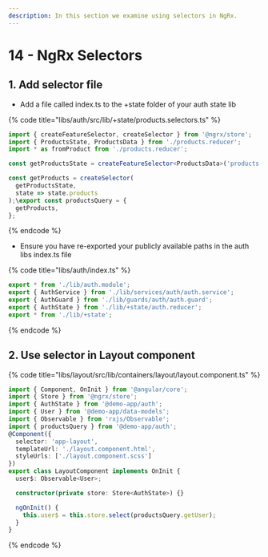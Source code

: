 ```yaml
---
description: In this section we examine using selectors in NgRx.
---
```


# 14 - NgRx Selectors

## 1. Add selector file

* Add a file called index.ts to the +state folder of your auth state lib

{% code title="libs/auth/src/lib/+state/products.selectors.ts" %}
```typescript
import { createFeatureSelector, createSelector } from '@ngrx/store';
import { ProductsState, ProductsData } from './products.reducer';
import * as fromProduct from './products.reducer';

const getProductsState = createFeatureSelector<ProductsData>('products');

const getProducts = createSelector(
  getProductsState,
  state => state.products
);\export const productsQuery = {
  getProducts,
};

```
{% endcode %}

* Ensure you have re-exported your publicly available paths in the auth libs index.ts file

{% code title="libs/auth/index.ts" %}
```typescript
export * from './lib/auth.module';
export { AuthService } from './lib/services/auth/auth.service';
export { AuthGuard } from './lib/guards/auth/auth.guard';
export { AuthState } from './lib/+state/auth.reducer';
export * from './lib/+state';
```
{% endcode %}

## 2. Use selector in Layout component

{% code title="libs/layout/src/lib/containers/layout/layout.component.ts" %}
```typescript
import { Component, OnInit } from '@angular/core';
import { Store } from '@ngrx/store';
import { AuthState } from '@demo-app/auth';
import { User } from '@demo-app/data-models';
import { Observable } from 'rxjs/Observable';
import { productsQuery } from '@demo-app/auth';
@Component({
  selector: 'app-layout',
  templateUrl: './layout.component.html',
  styleUrls: ['./layout.component.scss']
})
export class LayoutComponent implements OnInit {
  user$: Observable<User>;

  constructor(private store: Store<AuthState>) {}

  ngOnInit() {
    this.user$ = this.store.select(productsQuery.getUser);
  }
}

```
{% endcode %}

